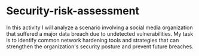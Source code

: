 # Security-risk-assessment
In this activity I will analyze a scenario involving a social media organization that suffered a major data breach due to undetected vulnerabilities. My task is to identify common network hardening tools and strategies that can strengthen the organization's security posture and prevent future breaches.
